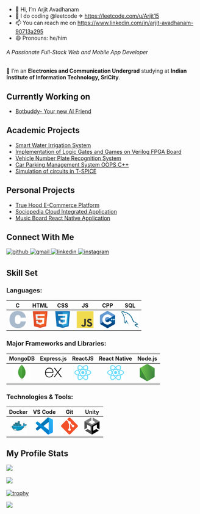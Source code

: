 <!---
Arjit1512/Arjit1512 is a ✨ special ✨ repository because its `README.md` (this file) appears on your GitHub profile.
You can click the Preview link to take a look at your changes.
--->

- 👋 Hi, I’m Arjit Avadhanam<br/>
- 👀 I do coding @leetcode ✈ https://leetcode.com/u/Arjit15
- 📫 You can reach me on https://www.linkedin.com/in/arjit-avadhanam-90713a295
- 😄 Pronouns: he/him
<h6>A Passionate Full-Stack Web and Mobile App Developer</h6>

📖 I’m an **Electronics and Communication Undergrad** studying at **Indian Institute of Information Technology, SriCity**. 

## Currently Working on
- [Botbuddy- Your new AI Friend](https://github.com/Arjit1512/Botbuddy)

## Academic Projects
- [Smart Water Irrigation System](https://github.com/Arjit1512/embedded-systems)
- [Implementation of Logic Gates and Games on Verilog FPGA Board](https://github.com/Arjit1512/fpga)
- [Vehicle Number Plate Recognition System](https://github.com/Arjit1512/vehicle-recognition)
- [Car Parking Management System OOPS C++](https://github.com/Arjit1512/car-parking-oops)
- [Simulation of circuits in T-SPICE](https://drive.google.com/drive/u/0/folders/14i7vF36J6uEc-4r2z4QJpWjV_drb0gGj)

## Personal Projects
- [True Hood E-Commerce Platform](https://github.com/Arjit1512/2.0)
- [Sociopedia Cloud Integrated Application](https://github.com/Arjit1512/arjit-sociopedia)
- [Music Board React Native Application](https://github.com/Arjit1512/music_app)
  
<h2 >Connect With Me</h2> 
<div >
<a href="https://github.com/Arjit1512" target="_blank">
<img src=https://img.shields.io/badge/github-%2324292e.svg?&style=for-the-badge&logo=github&logoColor=white alt=github style="margin-bottom: 5px;" />
</a>
<a href="mailto:avadhanamarjit15@gmail.com" target="_blank">
<img src=https://img.shields.io/badge/Gmail-D14836?style=for-the-badge&logo=gmail&
logoColor=white alt="gmail" style="margin-bottom: 5px;" />
</a>
<a href="https://www.linkedin.com/in/arjit-avadhanam-90713a295" target="_blank">
<img src=https://img.shields.io/badge/linkedin-%231E77B5.svg?&style=for-the-badge&logo=linkedin&logoColor=white alt=linkedin style="margin-bottom: 5px;" />
</a>
<a href="https://www.instagram.com/_arjit3/" target="_blank">
<img src=https://img.shields.io/badge/Instagram-E4455F?style=for-the-badge&logo=instagram&logoColor=white alt=instagram style="margin-bottom: 5px;" />
</a>
</div>  

## Skill Set

### Languages:
| C | HTML | CSS | JS | CPP | SQL |
|:----------:|:----------:|:----------:|:----------:|:----------:|:----------:|
|  <img src="https://github.com/devicons/devicon/blob/master/icons/c/c-original.svg" title="C" alt="C" width="45" height="45"/> | <img src="https://github.com/devicons/devicon/blob/master/icons/html5/html5-original.svg" title="HTML" alt="HTML" width="45" height="45"/> | <img src="https://github.com/devicons/devicon/blob/master/icons/css3/css3-original.svg" title="CSS" alt="CSS" width="45" height="45"/> |  <img src="https://github.com/devicons/devicon/blob/master/icons/javascript/javascript-original.svg" title="JavaScript" alt="JavaScript" width="45" height="45"/> |  <img src="https://github.com/devicons/devicon/blob/master/icons/cplusplus/cplusplus-original.svg" title="CPP" alt="Cpp" width="45" height="45"/> | <img src="https://github.com/devicons/devicon/blob/master/icons/mysql/mysql-original.svg" title="SQL" alt="SQL" width="45" height="45"/> |

### Major Frameworks and Libraries:
| MongoDB | Express.js | ReactJS | React Native | Node.js |
|:----------:|:----------:|:----------:|:----------:|:----------:|
| <img src="https://github.com/devicons/devicon/blob/master/icons/mongodb/mongodb-original.svg" title="MongoDB" alt="MongoDB" width="45" height="45"/> | <img src="https://github.com/devicons/devicon/blob/master/icons/express/express-original.svg" title="Express.js" alt="Express.js" width="45" height="45"/> |  <img src="https://github.com/devicons/devicon/blob/master/icons/react/react-original.svg" title="ReactJS"  alt="ReactJS" width="45" height="45"/> | <img src="https://github.com/devicons/devicon/blob/master/icons/react/react-original.svg" title="React Native" alt="React Native" width="45" height="45"/> | <img src="https://github.com/devicons/devicon/blob/master/icons/nodejs/nodejs-original.svg" title="Node.js" alt="Node.js" width="45" height="45"/> |

### Technologies & Tools:
| Docker | VS Code | Git | Unity |
|:----------:|:----------:|:----------:|:----------:|
| <img src="https://github.com/devicons/devicon/blob/master/icons/docker/docker-original.svg" title="Docker" alt="Docker" width="45" height="45"/> | <img src="https://github.com/devicons/devicon/blob/master/icons/vscode/vscode-original.svg" title="VS Code" alt="VS Code" width="45" height="45"/> | <img src="https://github.com/devicons/devicon/blob/master/icons/git/git-original.svg" title="Git" alt="Git" width="45" height="45"/> | <img src="https://github.com/devicons/devicon/blob/master/icons/unity/unity-original.svg" title="Unity" alt="Unity" width="45" height="45"/> |


<h2>My Profile Stats</h2>

<div>
  <img src="https://github-readme-stats-sigma-five.vercel.app/api?username=Arjit1512&show_icons=true&theme=tokyonight&locale=en&count_private=true&include_all_commits=true" />
</div>
<p></p>
<div>
  <img src="https://github-readme-stats-sigma-five.vercel.app/api/top-langs/?username=Arjit1512&show_icons=true&theme=tokyonight&locale=en&layout=compact&count_private=true" />
</div>
<p></p>

[![trophy](https://github-profile-trophy.vercel.app/?username=Arjit1512&title=Commits,Repositories,MultipleLang,PullRequest,Reviews&theme=onedark)](https://github.com/ryo-ma/github-profile-trophy)

![](https://komarev.com/ghpvc/?username=Arjit1512&style=for-the-badge&color=orange)

